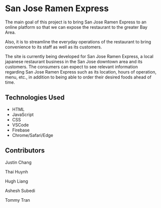 # San Jose Ramen Express

The main goal of this project is to bring San Jose Ramen Express to an online platform so that we can expose the restaurant to the greater Bay Area.

Also, it is to streamline the everyday operations of the restaurant to bring convenience to its staff as well as its customers.

The site is currently being developed for San Jose Ramen Express, a local japanese restaurant business in the San Jose downtown area and its customers. The consumers can expect to see relevant information regarding San Jose Ramen Express such as its location, hours of operation, menu, etc., in addition to being able to order their desired foods ahead of time.

## Technologies Used

- HTML
- JavaScript
- CSS
- VSCode
- Firebase
- Chrome/Safari/Edge

## Contributors

Justin Chang

Thai Huynh

Hugh Liang

Ashesh Subedi

Tommy Tran
